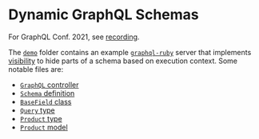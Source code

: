 # Dynamic GraphQL Schemas

For GraphQL Conf. 2021, see [recording](https://www.youtube.com/watch?v=tqKVmw68Rbk&list=PL5SvzogSTpeGhfTmXTOv22CCHPIDoz-px).

The [`demo`](demo) folder contains an example [`graphql-ruby`](https://graphql-ruby.org/) server that implements [visibility](https://graphql-ruby.org/authorization/visibility.html) to hide parts of a schema based on execution context. Some notable files are:
- [`GraphQL` controller](demo/app/controllers/graphql_controller.rb)
- [`Schema` definition](demo/app/graphql/demo_schema.rb)
- [`BaseField` class](demo/app/graphql/types/base_field.rb)
- [`Query` type](demo/app/graphql/types/query_type.rb)
- [`Product` type](demo/app/graphql/types/product_type.rb)
- [`Product` model](demo/app/models/product.rb)

